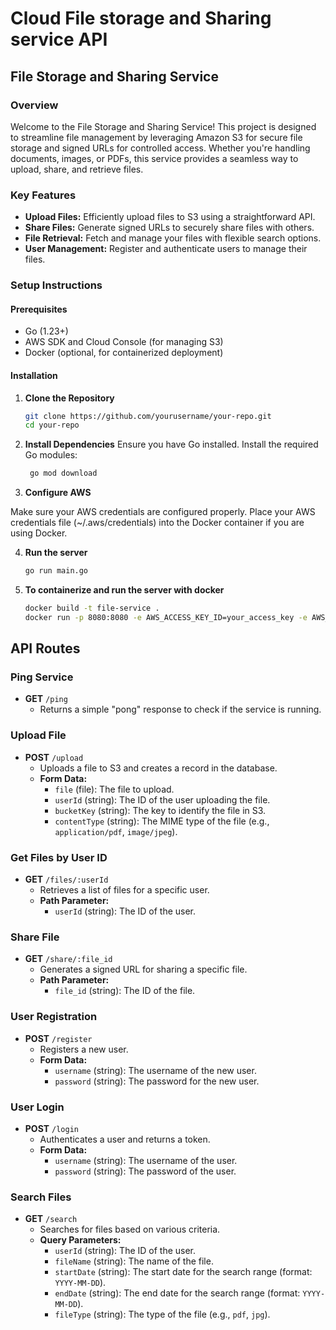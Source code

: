 # Cloud File storage and Sharing service API


## File Storage and Sharing Service

### Overview

Welcome to the File Storage and Sharing Service! This project is designed to streamline file management by leveraging Amazon S3 for secure file storage and signed URLs for controlled access. Whether you're handling documents, images, or PDFs, this service provides a seamless way to upload, share, and retrieve files.

### Key Features

- **Upload Files:** Efficiently upload files to S3 using a straightforward API.
- **Share Files:** Generate signed URLs to securely share files with others.
- **File Retrieval:** Fetch and manage your files with flexible search options.
- **User Management:** Register and authenticate users to manage their files.

### Setup Instructions

#### Prerequisites

- Go (1.23+)
- AWS SDK and Cloud Console (for managing S3)
- Docker (optional, for containerized deployment)

#### Installation

1. **Clone the Repository**

   ```bash
   git clone https://github.com/yourusername/your-repo.git
   cd your-repo

2. **Install Dependencies**
   Ensure you have Go installed. Install the required Go modules:
   ```bash
    go mod download 

3. **Configure AWS**

Make sure your AWS credentials are configured properly. Place your AWS credentials file (~/.aws/credentials) into the Docker container if you are using Docker.

4. **Run the server**
    ```bash
    go run main.go

5. **To containerize and run the server with docker**
    ```bash
    docker build -t file-service .
    docker run -p 8080:8080 -e AWS_ACCESS_KEY_ID=your_access_key -e AWS_SECRET_ACCESS_KEY=your_secret_key file-service

## API Routes

### Ping Service

- **GET** `/ping`
  - Returns a simple "pong" response to check if the service is running.

### Upload File

- **POST** `/upload`
  - Uploads a file to S3 and creates a record in the database.
  - **Form Data:**
    - `file` (file): The file to upload.
    - `userId` (string): The ID of the user uploading the file.
    - `bucketKey` (string): The key to identify the file in S3.
    - `contentType` (string): The MIME type of the file (e.g., `application/pdf`, `image/jpeg`).

### Get Files by User ID

- **GET** `/files/:userId`
  - Retrieves a list of files for a specific user.
  - **Path Parameter:**
    - `userId` (string): The ID of the user.

### Share File

- **GET** `/share/:file_id`
  - Generates a signed URL for sharing a specific file.
  - **Path Parameter:**
    - `file_id` (string): The ID of the file.

### User Registration

- **POST** `/register`
  - Registers a new user.
  - **Form Data:**
    - `username` (string): The username of the new user.
    - `password` (string): The password for the new user.

### User Login

- **POST** `/login`
  - Authenticates a user and returns a token.
  - **Form Data:**
    - `username` (string): The username of the user.
    - `password` (string): The password of the user.

### Search Files

- **GET** `/search`
  - Searches for files based on various criteria.
  - **Query Parameters:**
    - `userId` (string): The ID of the user.
    - `fileName` (string): The name of the file.
    - `startDate` (string): The start date for the search range (format: `YYYY-MM-DD`).
    - `endDate` (string): The end date for the search range (format: `YYYY-MM-DD`).
    - `fileType` (string): The type of the file (e.g., `pdf`, `jpg`).
